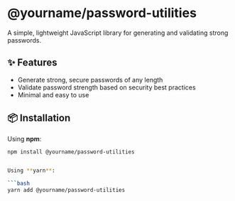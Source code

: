 # @yourname/password-utilities

A simple, lightweight JavaScript library for generating and validating strong passwords.

## ✨ Features

- Generate strong, secure passwords of any length
- Validate password strength based on security best practices
- Minimal and easy to use

## 📦 Installation

Using **npm**:

```bash
npm install @yourname/password-utilities


Using **yarn**:

```bash
yarn add @yourname/password-utilities